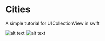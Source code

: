 # Cities
A simple tutorial for UICollectionView in swift

![alt text](https://github.com/yasarkorkmaz/Covid-Live-Data/blob/master/icons.png?raw=true)  ![alt text](https://github.com/yasarkorkmaz/Covid-Live-Data/blob/master/icon_detail.png?raw=true)
